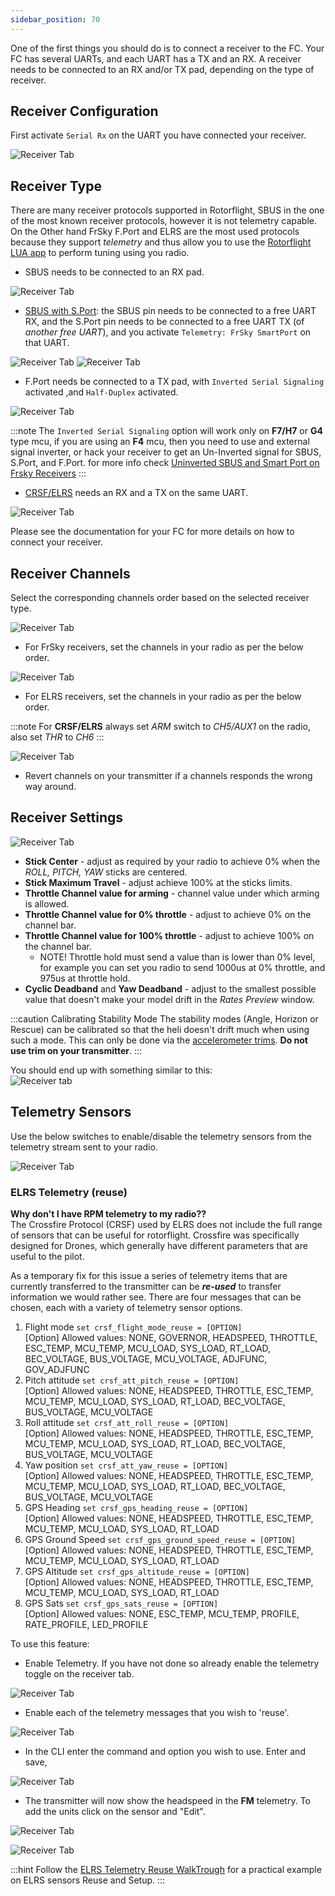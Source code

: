 ```yaml
---
sidebar_position: 70
---
```


One of the first things you should do is to connect a receiver to the FC. Your FC has several UARTs, and each UART has a TX and an RX. A receiver needs to be connected to an RX and/or TX pad, depending on the type of receiver.

## Receiver Configuration

First activate `Serial Rx` on the UART you have connected your receiver.

![Receiver Tab](./img/receiver-uart.png)

## Receiver Type

There are many receiver protocols supported in Rotorflight, SBUS in the one of the most known receiver protocols, however it is not telemetry capable. On the Other hand FrSky F.Port and ELRS are the most used protocols because they support _telemetry_ and thus allow you to use the [Rotorflight LUA app](./LUA-Scripts.md) to perform tuning using you radio.


* SBUS needs to be connected to an RX pad.

![Receiver Tab](./img/receiver-sbus.png)

* [SBUS with S.Port](https://oscarliang.com/sbus-smartport-telemetry-naze32/): the SBUS pin needs to be connected to a free UART RX, and the S.Port pin needs to be connected to a free UART TX (of *another free UART*), and you activate `Telemetry: FrSky SmartPort` on that UART.

![Receiver Tab](./img/receiver-sbus.png)
![Receiver Tab](./img/receiver-uart-sport.png)


* F.Port needs be connected to a TX pad, with `Inverted Serial Signaling` activated ,and `Half-Duplex` activated.

![Receiver Tab](./img/receiver-fport.png)

:::note
The `Inverted Serial Signaling` option will work only on **F7/H7** or **G4** type mcu, if you are using an **F4** mcu, then you need to use and external signal inverter, or hack your receiver to get an Un-Inverted signal for SBUS, S.Port, and F.Port.
for more info check [Uninverted SBUS and Smart Port on Frsky Receivers](https://oscarliang.com/uninverted-sbus-smart-port-frsky-receivers/)
:::

* [CRSF/ELRS](https://www.expresslrs.org/2.0/quick-start/receivers/wiring-up/) needs an RX and a TX on the same UART. 

![Receiver Tab](./img/receiver-crsf.png)



Please see the documentation for your FC for more details on how to connect your receiver. 

## Receiver Channels

Select the corresponding channels order based on the selected receiver type.

![Receiver Tab](./img/receiver-channels.png)

* For FrSky receivers, set the channels in your radio as per the below order.

![Receiver Tab](./img/receiver-order-frsky.png)

* For ELRS receivers, set the channels in your radio as per the below order.

:::note
For **CRSF/ELRS** always set *ARM* switch to *CH5/AUX1* on the radio, also set *THR* to *CH6*
:::

![Receiver Tab](./img/receiver-order-elrs.png)

* Revert channels on your transmitter if a channels responds the wrong way around. 

## Receiver Settings

![Receiver Tab](./img/receiver-settings.png)

* **Stick Center** - adjust as required by your radio to achieve 0% when the _ROLL, PITCH, YAW_ sticks are centered. 
* **Stick Maximum Travel** - adjust achieve 100% at the sticks limits.
* **Throttle Channel value for arming** - channel value under which arming is allowed.
* **Throttle Channel value for 0% throttle** - adjust to achieve 0% on the channel bar.
* **Throttle Channel value for 100% throttle** - adjust to achieve 100% on the channel bar.
    * NOTE! Throttle hold must send a value than is lower than 0% level, for example you can set you radio to send 1000us at 0% throttle, and 975us at throttle hold.
* **Cyclic Deadband** and **Yaw Deadband** - adjust to the smallest possible value that doesn't make your model drift in the *Rates Preview* window.

:::caution
Calibrating Stability Mode
The stability modes (Angle, Horizon or Rescue) can be calibrated so that the heli doesn't drift much when using such a mode. This can only be done via the [accelerometer trims](https://github.com/rotorflight/rotorflight/wiki/Using-stability-modes/_edit#calibrating-stability-modes). 
**Do not use trim on your transmitter**.
:::

You should end up with something similar to this:  
![Receiver tab](./img/tx-output-calibrated.gif)

## Telemetry Sensors

Use the below switches to enable/disable the telemetry sensors from the telemetry stream sent to your radio.

![Receiver Tab](./img/receiver-telem-sensors.png)


### ELRS Telemetry (reuse)
**Why don't I have RPM telemetry to my radio??**  
The Crossfire Protocol (CRSF) used by ELRS does not include the full range of sensors that can be useful for rotorflight. Crossfire was specifically designed for Drones, which generally have different parameters that are useful to the pilot.

As a temporary fix for this issue a series of telemetry items that are currently transferred to the transmitter can be ***re-used*** to transfer information we would rather see. There are four messages that can be chosen, each with a variety of telemetry sensor options.

1. Flight mode 
    `set crsf_flight_mode_reuse = [OPTION]`  
    [Option] Allowed values: NONE, GOVERNOR, HEADSPEED, THROTTLE, ESC_TEMP, MCU_TEMP, MCU_LOAD, SYS_LOAD, RT_LOAD, BEC_VOLTAGE, BUS_VOLTAGE, MCU_VOLTAGE, ADJFUNC, GOV_ADJFUNC
2. Pitch attitude 
    `set crsf_att_pitch_reuse = [OPTION]`  
    [Option] Allowed values: NONE, HEADSPEED, THROTTLE, ESC_TEMP, MCU_TEMP, MCU_LOAD, SYS_LOAD, RT_LOAD, BEC_VOLTAGE, BUS_VOLTAGE, MCU_VOLTAGE
3. Roll attitude
    `set crsf_att_roll_reuse = [OPTION]`   
    [Option] Allowed values: NONE, HEADSPEED, THROTTLE, ESC_TEMP, MCU_TEMP, MCU_LOAD, SYS_LOAD, RT_LOAD, BEC_VOLTAGE, BUS_VOLTAGE, MCU_VOLTAGE 
4. Yaw position
    `set crsf_att_yaw_reuse = [OPTION]`  
    [Option] Allowed values: NONE, HEADSPEED, THROTTLE, ESC_TEMP, MCU_TEMP, MCU_LOAD, SYS_LOAD, RT_LOAD, BEC_VOLTAGE, BUS_VOLTAGE, MCU_VOLTAGE
5. GPS Heading
    `set crsf_gps_heading_reuse = [OPTION]`  
    [Option] Allowed values: NONE, HEADSPEED, THROTTLE, ESC_TEMP, MCU_TEMP, MCU_LOAD, SYS_LOAD, RT_LOAD
6. GPS Ground Speed
    `set crsf_gps_ground_speed_reuse = [OPTION]`  
    [Option] Allowed values: NONE, HEADSPEED, THROTTLE, ESC_TEMP, MCU_TEMP, MCU_LOAD, SYS_LOAD, RT_LOAD
7. GPS Altitude
    `set crsf_gps_altitude_reuse = [OPTION]`  
    [Option] Allowed values: NONE, HEADSPEED, THROTTLE, ESC_TEMP, MCU_TEMP, MCU_LOAD, SYS_LOAD, RT_LOAD
8. GPS Sats
    `set crsf_gps_sats_reuse = [OPTION]`  
    [Option] Allowed values: NONE, ESC_TEMP, MCU_TEMP, PROFILE, RATE_PROFILE, LED_PROFILE


To use this feature:
* Enable Telemetry. If you have not done so already enable the telemetry toggle on the receiver tab.

![Receiver Tab](./img/receiver-telem-enable.png)

* Enable each of the telemetry messages that you wish to 'reuse'.

![Receiver Tab](./img/receiver-telem-reuse.png)

* In the CLI enter the command and option you wish to use. Enter and save,

![Receiver Tab](./img/receiver-telem-command.png)

* The transmitter will now show the headspeed in the **FM** telemetry. To add the units click on the sensor and "Edit".

![Receiver Tab](./img/receiver-telem-units.png)  

![Receiver Tab](./img/receiver-telem-FM.png)

:::hint
Follow the [ELRS Telemetry Reuse WalkTrough](../Tutorial-Walkthroughs/ELRS-telemetry-reuse.md) for a practical example on ELRS sensors Reuse and Setup.
:::

